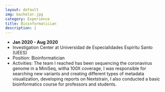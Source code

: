 ```yaml
---
layout: default
img: bachelor.jpg
category: Experience
title: Bioinformatician
description: |
---
```


* __Jan 2020 - Aug 2020__
* Investigation Center at Universidad de Especialidades Espiritu Santo (UEES)
* Position: Bioinformatician
* Activities: The team I reached has been sequencing the coronavirus genome in a MiniSeq, witha 100X coverage, I was responsible for searching new variants and creating different types of metadata visualization, developing reports on Nextstrain, I also conducted a basic bioinformatics course for professors and students.

